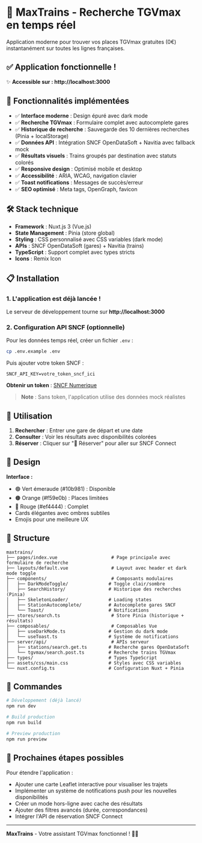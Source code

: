 # 🚄 MaxTrains - Recherche TGVmax en temps réel

Application moderne pour trouver vos places TGVmax gratuites (0€) instantanément sur toutes les lignes françaises.

## ✅ **Application fonctionnelle !**

✨ **Accessible sur : http://localhost:3000**

## 🚀 Fonctionnalités implémentées

- ✅ **Interface moderne** : Design épuré avec dark mode
- ✅ **Recherche TGVmax** : Formulaire complet avec autocomplete gares
- ✅ **Historique de recherche** : Sauvegarde des 10 dernières recherches (Pinia + localStorage)
- ✅ **Données API** : Intégration SNCF OpenDataSoft + Navitia avec fallback mock
- ✅ **Résultats visuels** : Trains groupés par destination avec statuts colorés
- ✅ **Responsive design** : Optimisé mobile et desktop
- ✅ **Accessibilité** : ARIA, WCAG, navigation clavier
- ✅ **Toast notifications** : Messages de succès/erreur
- ✅ **SEO optimisé** : Meta tags, OpenGraph, favicon

## 🛠️ Stack technique

- **Framework** : Nuxt.js 3 (Vue.js)
- **State Management** : Pinia (store global)
- **Styling** : CSS personnalisé avec CSS variables (dark mode)
- **APIs** : SNCF OpenDataSoft (gares) + Navitia (trains)
- **TypeScript** : Support complet avec types stricts
- **Icons** : Remix Icon

## 📋 Installation

### 1. **L'application est déjà lancée !**
Le serveur de développement tourne sur **http://localhost:3000**

### 2. Configuration API SNCF (optionnelle)
Pour les données temps réel, créer un fichier `.env` :
```bash
cp .env.example .env
```

Puis ajouter votre token SNCF :
```env
SNCF_API_KEY=votre_token_sncf_ici
```

**Obtenir un token** : [SNCF Numerique](https://numerique.sncf.com/startup/api/token-developpeur/)

> **Note** : Sans token, l'application utilise des données mock réalistes

## 🎯 Utilisation

1. **Rechercher** : Entrer une gare de départ et une date
2. **Consulter** : Voir les résultats avec disponibilités colorées  
3. **Réserver** : Cliquer sur "🎫 Réserver" pour aller sur SNCF Connect

## 🎨 Design

**Interface :**
- 🟢 Vert émeraude (#10b981) : Disponible
- 🟠 Orange (#f59e0b) : Places limitées
- 🔴 Rouge (#ef4444) : Complet
- Cards élégantes avec ombres subtiles
- Emojis pour une meilleure UX

## 📁 Structure

```
maxtrains/
├── pages/index.vue                    # Page principale avec formulaire de recherche
├── layouts/default.vue                # Layout avec header et dark mode toggle
├── components/                        # Composants modulaires
│   ├── DarkModeToggle/               # Toggle clair/sombre
│   ├── SearchHistory/                # Historique des recherches (Pinia)
│   ├── SkeletonLoader/               # Loading states
│   ├── StationAutocomplete/          # Autocomplete gares SNCF
│   └── Toast/                        # Notifications
├── stores/search.ts                   # Store Pinia (historique + résultats)
├── composables/                       # Composables Vue
│   ├── useDarkMode.ts                # Gestion du dark mode
│   └── useToast.ts                   # Système de notifications
├── server/api/                        # APIs serveur
│   ├── stations/search.get.ts        # Recherche gares OpenDataSoft
│   └── tgvmax/search.post.ts         # Recherche trains TGVmax
├── types/                            # Types TypeScript
├── assets/css/main.css               # Styles avec CSS variables
└── nuxt.config.ts                    # Configuration Nuxt + Pinia
```

## 🔧 Commandes

```bash
# Développement (déjà lancé)
npm run dev

# Build production
npm run build

# Preview production
npm run preview
```

## 🚀 Prochaines étapes possibles

Pour étendre l'application :
- Ajouter une carte Leaflet interactive pour visualiser les trajets
- Implémenter un système de notifications push pour les nouvelles disponibilités
- Créer un mode hors-ligne avec cache des résultats
- Ajouter des filtres avancés (durée, correspondances)
- Intégrer l'API de réservation SNCF Connect

---

**MaxTrains** - Votre assistant TGVmax fonctionnel ! 🚄✨
